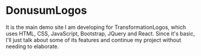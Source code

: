 # DonusumLogos
It is the main demo site I am developing for TransformationLogos, which uses HTML, CSS, JavaScript, Bootstrap, JQuery and React. Since it's basic, I'll just talk about some of its features and continue my project without needing to elaborate.
